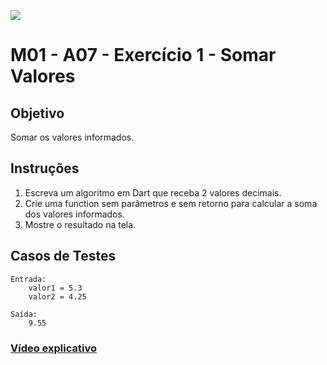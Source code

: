 ﻿![](https://i.imgur.com/xG74tOh.png)

# M01 - A07 - Exercício 1 - Somar Valores

## Objetivo

Somar os valores informados.

## Instruções

1. Escreva um algoritmo em Dart que receba 2 valores decimais.
2. Crie uma function sem parâmetros e sem retorno para calcular a soma dos valores informados.
3. Mostre o resultado na tela.

## Casos de Testes

```
Entrada:
	valor1 = 5.3
	valor2 = 4.25

Saída:
	9.55
```

### [Vídeo explicativo](https://drive.google.com/file/d/1XWD20-g4kX9Xtn7j1B9gJB_fQ_AurAbJ/view?usp=sharing)
